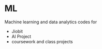 # ML
Machine learning and data analytics codes for
- Jiobit
- AI Project 
- coursework and class projects
